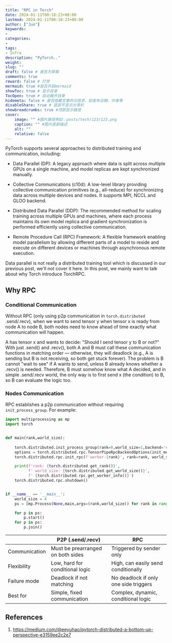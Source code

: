 ```yaml
---
title: "RPC in Torch"
date: 2024-01-11T00:18:23+08:00
lastmod: 2024-01-11T00:18:23+08:00
author: ["Jun"]
keywords: 
- 
categories: 
- 
tags: 
- Infra
description: "PyTorch.."
weight:
slug: ""
draft: false # 是否为草稿
comments: true
reward: false # 打赏
mermaid: true #是否开启mermaid
showToc: true # 显示目录
TocOpen: true # 自动展开目录
hidemeta: false # 是否隐藏文章的元信息，如发布日期、作者等
disableShare: true # 底部不显示分享栏
showbreadcrumbs: true #顶部显示路径
cover:
    image: "" #图片路径例如：posts/tech/123/123.png
    caption: "" #图片底部描述
    alt: ""
    relative: false
---
```


PyTorch supports several approaches to distributed training and communication, including:

- Data Parallel (DP): A legacy approach where data is split across multiple GPUs on a single machine, and model replicas are kept synchronized manually.

- Collective Communications (c10d): A low-level library providing collective communication primitives (e.g., all-reduce) for synchronizing data across multiple devices and nodes. It supports MPI, NCCL and GLOO backend. 

- Distributed Data Parallel (DDP): The recommended method for scaling training across multiple GPUs and machines, where each process maintains its own model replica and gradient synchronization is performed efficiently using collective communication.

- Remote Procedure Call (RPC) Framework: A flexible framework enabling model parallelism by allowing different parts of a model to reside and execute on different devices or machines through asynchronous remote execution.

Data parallel is not really a distributed training tool which is discussed in our previous post, we'll not cover it here. In this post, we mainly want to talk about why Torch introduce TorchRPC. 


## Why RPC
### Conditional Communication
Without RPC (only using p2p communication in `torch.distributed` .send/.recv), when we want to send tensor y when tensor x is ready from node A to node B, both nodes need to know ahead of time exactly what communication will happen.

A has tensor x and wants to decide: "Should I send tensor y to B or not?"
With just .send() and .recv(), both A and B must call these communication functions in matching order — otherwise, they will deadlock (e.g., A is sending but B is not receiving, so both get stuck forever). The problem is B cannot "wait to see" if A wants to send, unless B already knows whether a .recv() is needed. Therefore, B must somehow know what A decided, and in simple .send/.recv world, the only way is to first send x (the condition) to B, so B can evaluate the logic too.


### Nodes Communication

RPC establishes a p2p communication without requiring `init_process_group`. For example:

```python
import multiprocessing as mp
import torch


def main(rank,world_size):
    
    torch.distributed.init_process_group(rank=0,world_size=1,backend='nccl',init_method=f'tcp://127.0.0.1:{29500+rank}')
    options = torch.distributed.rpc.TensorPipeRpcBackendOptions(init_method='tcp://127.0.0.1:30001')
    torch.distributed.rpc.init_rpc(f'worker-{rank}', rank=rank, world_size=world_size, rpc_backend_options=options)

    print(f'rank: {torch.distributed.get_rank()}',
          f' world_size: {torch.distributed.get_world_size()}',
          f' {torch.distributed.rpc.get_worker_info()}')
    torch.distributed.rpc.shutdown()


if __name__ == '__main__':
    world_size = 4
    ps = [mp.Process(None,main,args=(rank,world_size)) for rank in range(world_size)]

    for p in ps:
        p.start()
    for p in ps:
        p.join()
```




|                | P2P (.send/.recv)                      | RPC                                 |
|----------------|----------------------------------------|-------------------------------------|
| Communication  | Must be prearranged on both sides      | Triggered by sender only            |
| Flexibility    | Low, hard for conditional logic        | High, can easily send conditionally |
| Failure mode   | Deadlock if not matching               | No deadlock if only one side triggers |
| Best for       | Simple, fixed communication            | Complex, dynamic, conditional logic |



## References
1. https://medium.com/@eeyuhao/pytorch-distributed-a-bottom-up-perspective-e3159ee2c2e7